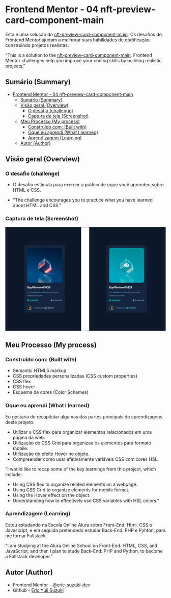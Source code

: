 # Frontend Mentor - 04 nft-preview-card-component-main

Esta é uma solução do [nft-preview-card-component-main](https://www.frontendmentor.io/challenges/nft-preview-card-component-SbdUL_w0U). Os desafios do Frontend Mentor ajudam a melhorar suas habilidades de codificação, construindo projetos realistas.

"This is a solution to the [nft-preview-card-component-main](https://www.frontendmentor.io/challenges/nft-preview-card-component-SbdUL_w0U). Frontend Mentor challenges help you improve your coding skills by building realistic projects."

## Sumário (Summary)

- [Frontend Mentor - 04 nft-preview-card-component-main](#frontend-mentor---04-nft-preview-card-component-main)
  - [Sumário (Summary)](#sumário-summary)
  - [Visão geral (Overview)](#visão-geral-overview)
    - [O desafio (challenge)](#o-desafio-challenge)
    - [Captura de tela (Screenshot)](#captura-de-tela-screenshot)
  - [Meu Processo (My process)](#meu-processo-my-process)
    - [Construído com: (Built with)](#construído-com-built-with)
    - [Oque eu aprendi (What I learned)](#oque-eu-aprendi-what-i-learned)
    - [Aprendizagem (Learning)](#aprendizagem-learning)
  - [Autor (Author)](#autor-author)

## Visão geral (Overview)

### O desafio (challenge)

- O desafio estimula para exercer a prática de oque você aprendeu sobre HTML e CSS.

- "The challenge encourages you to practice what you have learned about HTML and CSS."

### Captura de tela (Screenshot)

![Desktop and Mobile](./04-nft-preview-card-component-main.png)

## Meu Processo (My process)

### Construído com: (Built with)

- Semantic HTML5 markup
- CSS propriedades personalizadas (CSS custom properties)
- CSS flex
- CSS hover
- Esquema de cores (Color Schemes)

### Oque eu aprendi (What I learned)

Eu gostaria de recapitular algumas das partes principais de aprendizagens deste projeto:

- Utilizar o CSS flex para organizar elementos relacionados em uma página da web.
- Utilização do CSS Grid para organizae os elementos para formato mobile.
- Utilização do efeito Hover no objeto.
- Compreender como usar efetivamente variáveis CSS com cores HSL.

"I would like to recap some of the key learnings from this project, which include:

- Using CSS flex to organize related elements on a webpage.
- Using CSS Grid to organize elements for mobile format.
- Using the Hover effect on the object.
- Understanding how to effectively use CSS variables with HSL colors."

### Aprendizagem (Learning)

Estou estudando na Escola Online Alura sobre Front-End: Html, CSS e Javascript, e em seguida pretendedo estudar Back-End: PHP e Pyhton, para me tornar Fullstack.

"I am studying at the Alura Online School on Front-End: HTML, CSS, and JavaScript, and then I plan to study Back-End: PHP and Python, to become a Fullstack developer."

## Autor (Author)

- Frontend Mentor - [@eric-suzuki-dev](https://www.frontendmentor.io/profile/eric-suzuki-dev)
- Github - [Eric Yuji Suzuki](https://github.com/eric-suzuki-dev)